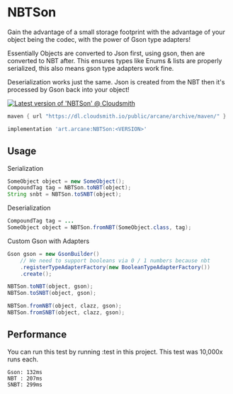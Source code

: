 # NBTSon

Gain the advantage of a small storage footprint with the advantage of your object being the codec, with the power of Gson type adapters!

Essentially Objects are converted to Json first, using gson, then are converted to NBT after. This ensures types like Enums & lists are properly serialized, this also means gson type adapters work fine.

Deserialization works just the same. Json is created from the NBT then it's processed by Gson back into your object!

[![Latest version of 'NBTSon' @ Cloudsmith](https://api-prd.cloudsmith.io/v1/badges/version/arcane/archive/maven/NBTSon/latest/a=noarch;xg=art.arcane/?render=true&show_latest=true)](https://cloudsmith.io/~arcane/repos/archive/packages/detail/maven/NBTSon/latest/a=noarch;xg=art.arcane/)

```groovy
maven { url "https://dl.cloudsmith.io/public/arcane/archive/maven/" }
```

```groovy
implementation 'art.arcane:NBTSon:<VERSION>'
```

## Usage

Serialization
```java
SomeObject object = new SomeObject();
CompoundTag tag = NBTSon.toNBT(object);
String snbt = NBTSon.toSNBT(object);
```

Deserialization
```java
CompoundTag tag = ...
SomeObject object = NBTSon.fromNBT(SomeObject.class, tag);
```

Custom Gson with Adapters
```java
Gson gson = new GsonBuilder()
    // We need to support booleans via 0 / 1 numbers because nbt
    .registerTypeAdapterFactory(new BooleanTypeAdapterFactory())
    .create();

NBTSon.toNBT(object, gson);
NBTSon.toSNBT(object, gson);

NBTSon.fromNBT(object, clazz, gson);
NBTSon.fromSNBT(object, clazz, gson);
```

## Performance
You can run this test by running :test in this project. This test was 10,000x runs each.

```
Gson: 132ms
NBT : 207ms
SNBT: 299ms
```
